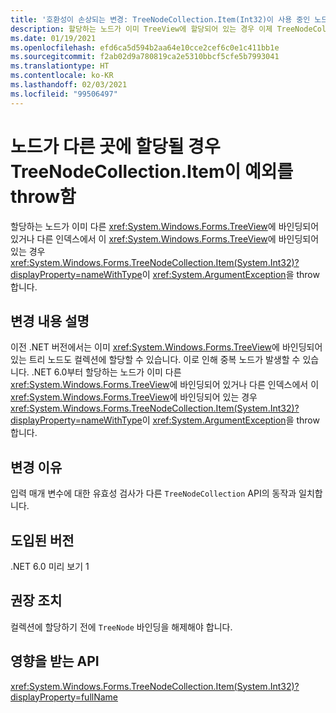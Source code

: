 ```yaml
---
title: '호환성이 손상되는 변경: TreeNodeCollection.Item(Int32)이 사용 중인 노드에 대해 ArgumentException을 throw합니다.'
description: 할당하는 노드가 이미 TreeView에 할당되어 있는 경우 이제 TreeNodeCollection.Item(Int32)에서 ArgumentException를 throw하는 .NET 6.0의 호환성이 손상되는 변경에 대해 알아봅니다.
ms.date: 01/19/2021
ms.openlocfilehash: efd6ca5d594b2aa64e10cce2cef6c0e1c411bb1e
ms.sourcegitcommit: f2ab02d9a780819ca2e5310bbcf5cfe5b7993041
ms.translationtype: HT
ms.contentlocale: ko-KR
ms.lasthandoff: 02/03/2021
ms.locfileid: "99506497"
---
```

# <a name="treenodecollectionitem-throws-exception-if-node-is-assigned-elsewhere"></a>노드가 다른 곳에 할당될 경우 TreeNodeCollection.Item이 예외를 throw함

할당하는 노드가 이미 다른 <xref:System.Windows.Forms.TreeView>에 바인딩되어 있거나 다른 인덱스에서 이 <xref:System.Windows.Forms.TreeView>에 바인딩되어 있는 경우 <xref:System.Windows.Forms.TreeNodeCollection.Item(System.Int32)?displayProperty=nameWithType>이 <xref:System.ArgumentException>을 throw합니다.

## <a name="change-description"></a>변경 내용 설명

이전 .NET 버전에서는 이미 <xref:System.Windows.Forms.TreeView>에 바인딩되어 있는 트리 노드도 컬렉션에 할당할 수 있습니다. 이로 인해 중복 노드가 발생할 수 있습니다. .NET 6.0부터 할당하는 노드가 이미 다른 <xref:System.Windows.Forms.TreeView>에 바인딩되어 있거나 다른 인덱스에서 이 <xref:System.Windows.Forms.TreeView>에 바인딩되어 있는 경우 <xref:System.Windows.Forms.TreeNodeCollection.Item(System.Int32)?displayProperty=nameWithType>이 <xref:System.ArgumentException>을 throw합니다.

## <a name="reason-for-change"></a>변경 이유

입력 매개 변수에 대한 유효성 검사가 다른 `TreeNodeCollection` API의 동작과 일치합니다.

## <a name="version-introduced"></a>도입된 버전

.NET 6.0 미리 보기 1

## <a name="recommended-action"></a>권장 조치

컬렉션에 할당하기 전에 `TreeNode` 바인딩을 해제해야 합니다.

## <a name="affected-apis"></a>영향을 받는 API

<xref:System.Windows.Forms.TreeNodeCollection.Item(System.Int32)?displayProperty=fullName>

<!--

### Affected APIs

- `P:System.Windows.Forms.TreeNodeCollection.Item(System.Int32)`

### Category

Windows Forms

-->
